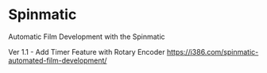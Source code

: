 # Spinmatic
Automatic Film Development with the Spinmatic

Ver 1.1 - Add Timer Feature with Rotary Encoder
https://i386.com/spinmatic-automated-film-development/
